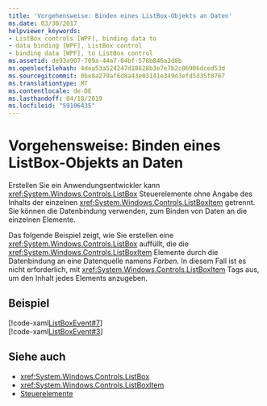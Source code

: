 ```yaml
---
title: 'Vorgehensweise: Binden eines ListBox-Objekts an Daten'
ms.date: 03/30/2017
helpviewer_keywords:
- ListBox controls [WPF], binding data to
- data binding [WPF], ListBox control
- binding data [WPF], to ListBox control
ms.assetid: de93a907-709a-44a7-84bf-578b846a3d8b
ms.openlocfilehash: 4dea53a524247d18628b3e7e7b2c06906dced53d
ms.sourcegitcommit: 0be8a279af6d8a43e03141e349d3efd5d35f8767
ms.translationtype: MT
ms.contentlocale: de-DE
ms.lasthandoff: 04/18/2019
ms.locfileid: "59106435"
---
```

# <a name="how-to-bind-a-listbox-to-data"></a>Vorgehensweise: Binden eines ListBox-Objekts an Daten
Erstellen Sie ein Anwendungsentwickler kann <xref:System.Windows.Controls.ListBox> Steuerelemente ohne Angabe des Inhalts der einzelnen <xref:System.Windows.Controls.ListBoxItem> getrennt. Sie können die Datenbindung verwenden, zum Binden von Daten an die einzelnen Elemente.  
  
 Das folgende Beispiel zeigt, wie Sie erstellen eine <xref:System.Windows.Controls.ListBox> auffüllt, die die <xref:System.Windows.Controls.ListBoxItem> Elemente durch die Datenbindung an eine Datenquelle namens *Farben*. In diesem Fall ist es nicht erforderlich, mit <xref:System.Windows.Controls.ListBoxItem> Tags aus, um den Inhalt jedes Elements anzugeben.  
  
## <a name="example"></a>Beispiel  
 [!code-xaml[ListBoxEvent#7](~/samples/snippets/csharp/VS_Snippets_Wpf/ListBoxEvent/CSharp/Pane1.xaml#7)]  
[!code-xaml[ListBoxEvent#3](~/samples/snippets/csharp/VS_Snippets_Wpf/ListBoxEvent/CSharp/Pane1.xaml#3)]  
  
## <a name="see-also"></a>Siehe auch

- <xref:System.Windows.Controls.ListBox>
- <xref:System.Windows.Controls.ListBoxItem>
- [Steuerelemente](../advanced/optimizing-performance-controls.md)
